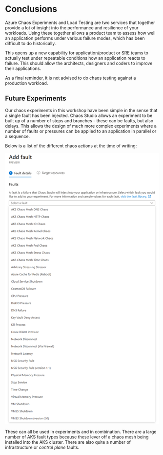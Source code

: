 # Conclusions

Azure Chaos Experiments and Load Testing are two services that together provide a lot of insight into the performance and resilience of your workloads. Using these together allows a product team to assess how well an application performs under various failure modes, which has been difficult to do historically.

This opens up a new capability for application/product or SRE teams to actually test under repeatable conditions how an application reacts to failure. This should allow the architects, designers and coders to improve their applications.

As a final reminder, it is not advised to do chaos testing against a production workload.

## Future Experiments

Our chaos experiments in this workshop have been simple in the sense that a single fault has been injected. Chaos Studio allows an experiment to be built up of a number of steps and branches - these can be faults, but also delays. This allows the design of much more complex experiments where a number of faults or pressures can be applied to an application in parallel or a sequence.

Below is a list of the different chaos actions at the time of writing:

![alt text](Humongous.Healthcare/images/chaos-fault-types.png "Chaos fault types")

These can all be used in experiments and in combination. There are a large number of AKS fault types because these lever off a chaos mesh being installed into the AKS cluster. There are also quite a number of infrastructure or *control plane* faults. 
